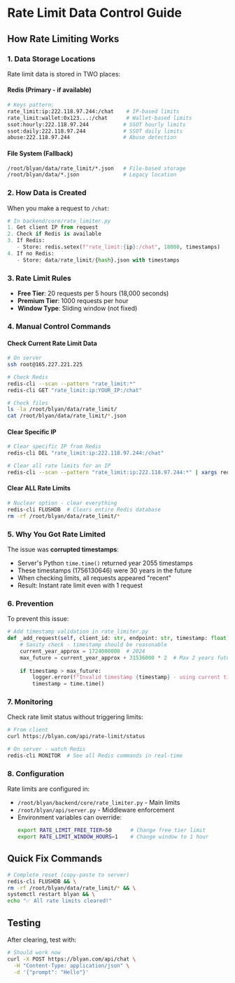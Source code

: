 # Rate Limit Data Control Guide

## How Rate Limiting Works

### 1. **Data Storage Locations**

Rate limit data is stored in TWO places:

#### Redis (Primary - if available)
```bash
# Keys pattern:
rate_limit:ip:222.118.97.244:/chat    # IP-based limits
rate_limit:wallet:0x123...:/chat      # Wallet-based limits
ssot:hourly:222.118.97.244           # SSOT hourly limits
ssot:daily:222.118.97.244            # SSOT daily limits
abuse:222.118.97.244                 # Abuse detection
```

#### File System (Fallback)
```bash
/root/blyan/data/rate_limit/*.json   # File-based storage
/root/blyan/data/*.json              # Legacy location
```

### 2. **How Data is Created**

When you make a request to `/chat`:

```python
# In backend/core/rate_limiter.py
1. Get client IP from request
2. Check if Redis is available
3. If Redis:
   - Store: redis.setex(f"rate_limit:{ip}:/chat", 18000, timestamps)
4. If no Redis:
   - Store: data/rate_limit/{hash}.json with timestamps
```

### 3. **Rate Limit Rules**

- **Free Tier**: 20 requests per 5 hours (18,000 seconds)
- **Premium Tier**: 1000 requests per hour
- **Window Type**: Sliding window (not fixed)

### 4. **Manual Control Commands**

#### Check Current Rate Limit Data
```bash
# On server
ssh root@165.227.221.225

# Check Redis
redis-cli --scan --pattern "rate_limit:*"
redis-cli GET "rate_limit:ip:YOUR_IP:/chat"

# Check files
ls -la /root/blyan/data/rate_limit/
cat /root/blyan/data/rate_limit/*.json
```

#### Clear Specific IP
```bash
# Clear specific IP from Redis
redis-cli DEL "rate_limit:ip:222.118.97.244:/chat"

# Clear all rate limits for an IP
redis-cli --scan --pattern "rate_limit:ip:222.118.97.244:*" | xargs redis-cli DEL
```

#### Clear ALL Rate Limits
```bash
# Nuclear option - clear everything
redis-cli FLUSHDB  # Clears entire Redis database
rm -rf /root/blyan/data/rate_limit/*
```

### 5. **Why You Got Rate Limited**

The issue was **corrupted timestamps**:
- Server's Python `time.time()` returned year 2055 timestamps
- These timestamps (1756130646) were 30 years in the future
- When checking limits, all requests appeared "recent"
- Result: Instant rate limit even with 1 request

### 6. **Prevention**

To prevent this issue:

```python
# Add timestamp validation in rate_limiter.py
def _add_request(self, client_id: str, endpoint: str, timestamp: float):
    # Sanity check - timestamp should be reasonable
    current_year_approx = 1724000000  # 2024
    max_future = current_year_approx + 31536000 * 2  # Max 2 years future
    
    if timestamp > max_future:
        logger.error(f"Invalid timestamp {timestamp} - using current time")
        timestamp = time.time()
```

### 7. **Monitoring**

Check rate limit status without triggering limits:
```bash
# From client
curl https://blyan.com/api/rate-limit/status

# On server - watch Redis
redis-cli MONITOR  # See all Redis commands in real-time
```

### 8. **Configuration**

Rate limits are configured in:
- `/root/blyan/backend/core/rate_limiter.py` - Main limits
- `/root/blyan/api/server.py` - Middleware enforcement
- Environment variables can override:
  ```bash
  export RATE_LIMIT_FREE_TIER=50      # Change free tier limit
  export RATE_LIMIT_WINDOW_HOURS=1    # Change window to 1 hour
  ```

## Quick Fix Commands

```bash
# Complete reset (copy-paste to server)
redis-cli FLUSHDB && \
rm -rf /root/blyan/data/rate_limit/* && \
systemctl restart blyan && \
echo "✅ All rate limits cleared!"
```

## Testing

After clearing, test with:
```bash
# Should work now
curl -X POST https://blyan.com/api/chat \
  -H "Content-Type: application/json" \
  -d '{"prompt": "Hello"}'
```